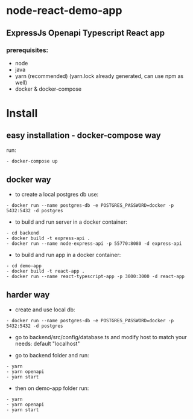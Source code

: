 # node-react-demo-app
## ExpressJs Openapi Typescript React app


### prerequisites:

- node
- java
- yarn (recommended) (yarn.lock already generated, can use npm as well)
- docker & docker-compose
# Install

## easy installation - docker-compose way

run:
```
- docker-compose up
```

## docker way

- to create a local postgres db use:
```
- docker run --name postgres-db -e POSTGRES_PASSWORD=docker -p 5432:5432 -d postgres
```

- to build and run server in a docker container:
```
- cd backend
- docker build -t express-api .
- docker run --name node-express-api -p 55770:8080 -d express-api
```

- to build and run app in a docker container:
```
- cd demo-app
- docker build -t react-app .
- docker run --name react-typescript-app -p 3000:3000 -d react-app
```

## harder way

- create and use local db:
```
- docker run --name postgres-db -e POSTGRES_PASSWORD=docker -p 5432:5432 -d postgres
```

- go to backend/src/config/database.ts and modify host to match your needs: default "localhost"

- go to backend folder and run:
```
- yarn
- yarn openapi
- yarn start
```

- then on demo-app folder run:
```
- yarn
- yarn openapi
- yarn start
```